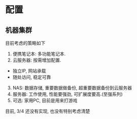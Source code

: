 # 配置

## 机器集群
目前考虑的策略如下
1. 便携笔记本: 多功能笔记本.
2. 云服务器: 按需增加配置.
  - 独立IP, 网站承载
  - 随处访问, 稳定可靠
3. NAS: 数据存储, 重要数据做备份, 超重要数据备份到云服务器
4. 服务器: 工作使用, 性能要强劲, 可扩展度要高.(至强系列)
5. 可选: 家用PC, 目前是用来打游戏

目前, 3/4 还没有实现, 也没有特别考虑清楚
